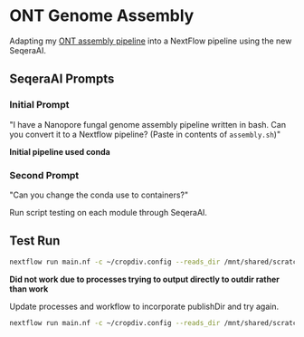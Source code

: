 # ONT Genome Assembly

Adapting my [ONT assembly pipeline](https://github.com/rj-price/ont_assembly_starter) into a NextFlow pipeline using the new SeqeraAI.

## SeqeraAI Prompts

### Initial Prompt
"I have a Nanopore fungal genome assembly pipeline written in bash. Can you convert it to a Nextflow pipeline? (Paste in contents of `assembly.sh`)"

**Initial pipeline used conda**

### Second Prompt
"Can you change the conda use to containers?"

Run script testing on each module through SeqeraAI.


## Test Run
```bash
nextflow run main.nf -c ~/cropdiv.config --reads_dir /mnt/shared/scratch/jnprice/private/yeasties/ONT_assemblies/barcode03/barcode03.fastq.gz --genome_size 15000000 --outdir ./output
```

**Did not work due to processes trying to output directly to outdir rather than work**

Update processes and workflow to incorporate publishDir and try again.

```bash
nextflow run main.nf -c ~/cropdiv.config --reads_dir /mnt/shared/scratch/jnprice/private/yeasties/ONT_assemblies/barcode03/barcode03.fastq.gz --genome_size 15000000 --outdir ./output
```